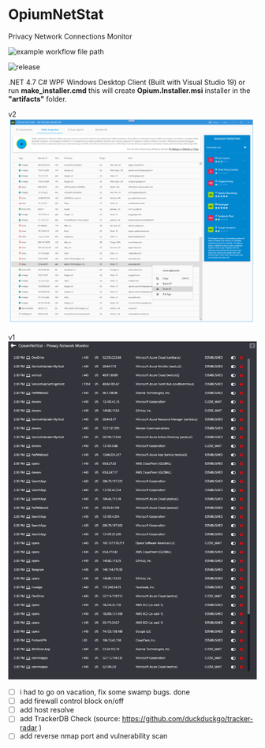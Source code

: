 # OpiumNetStat
Privacy Network Connections Monitor

![example workflow file path](https://github.com/i470/OpiumNetStat/workflows/OpiumNetStatInstaller/badge.svg)

![release](https://badgen.net/github/release/i470/OpiumNetStat/)

.NET 4.7 C# WPF Windows Desktop Client (Built with Visual Studio 19)
or run **make_installer.cmd** this will create **Opium.Installer.msi** installer in the **"artifacts"** folder.


v2
![Opium NetStat](https://github.com/i470/OpiumNetStat/blob/master/opium-netstat-0.0.0.5.PNG "Privacy Connections Monitor and Firewall v2")

v1
![Opium NetStat](https://github.com/i470/OpiumNetStat/blob/master/wpf-opium-netstat-network-monitor-privacy-firewall-dark.png "Privacy Connections Monitor and Firewall")

- [ ] i had to go on vacation, fix some swamp bugs. done
- [ ] add firewall control block on/off
- [ ] add host resolve
- [ ] add TrackerDB Check (source: https://github.com/duckduckgo/tracker-radar )
- [ ] add reverse nmap port and vulnerability scan
